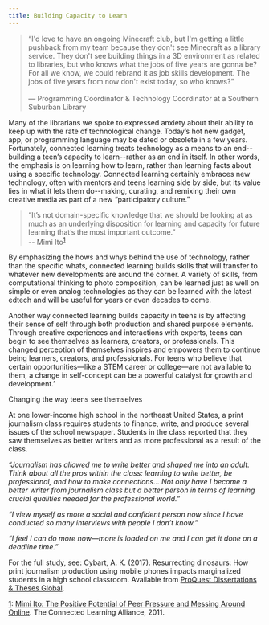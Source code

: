 ```yaml
---
title: Building Capacity to Learn
---
```


<!-- Quote from INTS_031 --> 

> “I'd love to have an ongoing Minecraft club, but I'm getting a little pushback from my team because they don't see Minecraft as a library service. They don't see building things in a 3D environment as related to libraries, but who knows what the jobs of five years are gonna be? For all we know, we could rebrand it as job skills development. The jobs of five years from now don't exist today, so who knows?”<br/><br/>— Programming Coordinator & Technology Coordinator at a Southern Suburban Library

Many of the librarians we spoke to expressed anxiety about their ability to keep up with the rate of technological change. Today’s hot new gadget, app, or programming language may be dated or obsolete in a few years. Fortunately, connected learning treats technology as a means to an end--building a teen’s capacity to learn--rather as an end in itself. In other words, the emphasis is on learning how to learn, rather than learning facts about using a specific technology. Connected learning certainly embraces new technology, often with mentors and teens learning side by side, but its value lies in what it lets them do--making, curating, and remixing their own creative media as part of a new “participatory culture.” 

> “It’s not domain-specific knowledge that we should be looking at as much as an underlying disposition for learning and capacity for future learning that’s the most important outcome.”<br/>-- Mimi Ito<sup><a name="1" href="#fn1">1</a></sup>

By emphasizing the hows and whys behind the use of technology, rather than the specific whats, connected learning builds skills that will transfer to whatever new developments are around the corner. A variety of skills, from computational thinking to photo composition, can be learned just as well on simple or even analog technologies as they can be learned with the latest edtech and will be useful for years or even decades to come. 

Another way connected learning builds capacity in teens is by affecting their sense of self through both production and shared purpose elements. Through creative experiences and interactions with experts, teens can begin to see themselves as learners, creators, or professionals. This changed perception of themselves inspires and empowers them to continue being learners, creators, and professionals. For teens who believe that certain opportunities—like a STEM career or college—are not available to them, a change in self-concept can be a powerful catalyst for growth and development.’ 

<div class="case_study_box">
<p class="box-title">Changing the way teens see themselves</p>
<p>At one lower-income high school in the northeast United States, a print journalism class requires students to finance, write, and produce several issues of the school newspaper. Students in the class reported that they saw themselves as better writers and as more professional as a result of the class.</p>
<p><i>“Journalism has allowed me to write better and shaped me into an adult. Think about all the pros within the class: learning to write better, be professional, and how to make connections... Not only have I become a better writer from journalism class but a better person in terms of learning crucial qualities needed for the professional world.”</i></p>

<p><i>“I view myself as more a social and confident person now since I have conducted so many interviews with people I don’t know.”</i></p>

<p><i>“I feel I can do more now—more is loaded on me and I can get it done on a deadline time.”</i></p>

<p>For the full study, see: Cybart, A. K. (2017). Resurrecting dinosaurs: How print journalism production using mobile phones impacts marginalized students in a high school classroom. Available from <a href="https://search.proquest.com/docview/1907487050?accountid=14696">ProQuest Dissertations & Theses Global</a>.</p>
</div>

<a name="fn1" href="#1">1</a>: [Mimi Ito: The Positive Potential of Peer Pressure and Messing Around Online](https://www.youtube.com/watch?v=JtYZzTLK16s). The Connected Learning Alliance, 2011. 
